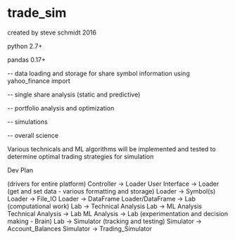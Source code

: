 # trade_sim

created by steve schmidt 2016

python 2.7+

pandas 0.17+

-- data loading and storage for share symbol information using yahoo_finance import

-- single share analysis (static and predictive)

-- portfolio analysis and optimization

-- simulations

-- overall science

Various technicals and ML algorithms will be implemented and tested to determine optimal trading strategies for simulation

Dev Plan

(drivers for entire platform)
Controller -> Loader
User Interface -> Loader
(get and set data - various formatting and storage)
Loader -> Symbol(s)
Loader -> File_IO
Loader -> DataFrame
Loader/DataFrame -> Lab
(computational work)
Lab -> Technical Analysis
Lab -> ML Analysis
Technical Analysis -> Lab
ML Analysis -> Lab
(experimentation and decision making - Brain)
Lab -> Simulator
(tracking and testing)
Simulator -> Account_Balances
Simulator -> Trading_Simulator
